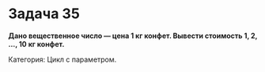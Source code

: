 # Задача 35

**Дано вещественное число — цена 1 кг конфет. Вывести стоимость 1, 2, ..., 10 кг конфет.**

Категория: Цикл с параметром.